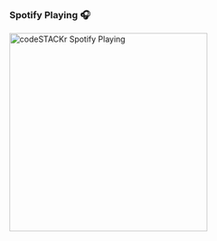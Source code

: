
### Spotify Playing 🎧
[<img src="https://now-playing-codestackr.vercel.app/api/spotify-playing" alt="codeSTACKr Spotify Playing" width="350" />](https://open.spotify.com/user/31srwhn7cbviekhiu4rfe6iaqv7y?si=gspPaBGSSgqQZmQjxFOnGg)

